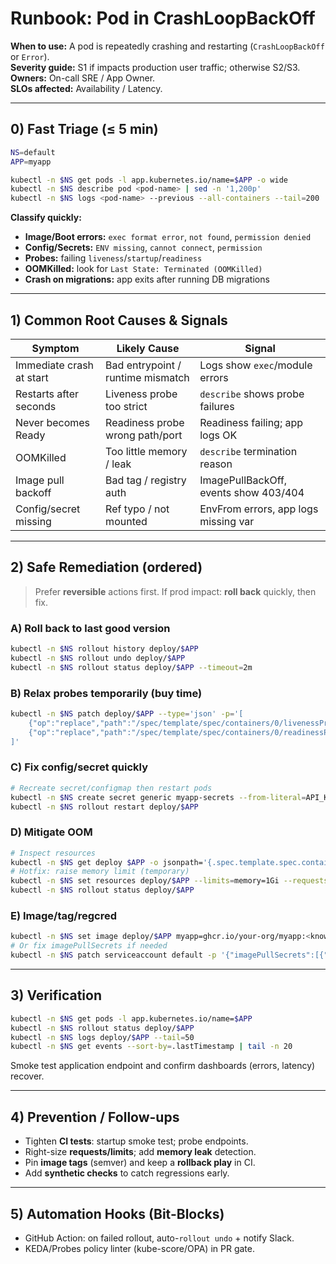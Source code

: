 # Runbook: Pod in CrashLoopBackOff

**When to use:** A pod is repeatedly crashing and restarting (`CrashLoopBackOff` or `Error`).  
**Severity guide:** S1 if impacts production user traffic; otherwise S2/S3.  
**Owners:** On-call SRE / App Owner.  
**SLOs affected:** Availability / Latency.

---

## 0) Fast Triage (≤ 5 min)

```bash
NS=default
APP=myapp

kubectl -n $NS get pods -l app.kubernetes.io/name=$APP -o wide
kubectl -n $NS describe pod <pod-name> | sed -n '1,200p'
kubectl -n $NS logs <pod-name> --previous --all-containers --tail=200
```

**Classify quickly:**

- **Image/Boot errors:** `exec format error`, `not found`, `permission denied`
- **Config/Secrets:** `ENV missing`, `cannot connect`, `permission`
- **Probes:** failing `liveness`/`startup`/`readiness`
- **OOMKilled:** look for `Last State: Terminated (OOMKilled)`
- **Crash on migrations:** app exits after running DB migrations

---

## 1) Common Root Causes & Signals

| Symptom                  | Likely Cause                      | Signal                                |
| ------------------------ | --------------------------------- | ------------------------------------- |
| Immediate crash at start | Bad entrypoint / runtime mismatch | Logs show `exec`/module errors        |
| Restarts after seconds   | Liveness probe too strict         | `describe` shows probe failures       |
| Never becomes Ready      | Readiness probe wrong path/port   | Readiness failing; app logs OK        |
| OOMKilled                | Too little memory / leak          | `describe` termination reason         |
| Image pull backoff       | Bad tag / registry auth           | ImagePullBackOff, events show 403/404 |
| Config/secret missing    | Ref typo / not mounted            | EnvFrom errors, app logs missing var  |

---

## 2) Safe Remediation (ordered)

> Prefer **reversible** actions first. If prod impact: **roll back** quickly, then fix.

### A) Roll back to last good version

```bash
kubectl -n $NS rollout history deploy/$APP
kubectl -n $NS rollout undo deploy/$APP
kubectl -n $NS rollout status deploy/$APP --timeout=2m
```

### B) Relax probes temporarily (buy time)

```bash
kubectl -n $NS patch deploy/$APP --type='json' -p='[
    {"op":"replace","path":"/spec/template/spec/containers/0/livenessProbe/initialDelaySeconds","value":30},
    {"op":"replace","path":"/spec/template/spec/containers/0/readinessProbe/periodSeconds","value":15}
]'
```

### C) Fix config/secret quickly

```bash
# Recreate secret/configmap then restart pods
kubectl -n $NS create secret generic myapp-secrets --from-literal=API_KEY=xxxx --dry-run=client -o yaml | kubectl apply -f -
kubectl -n $NS rollout restart deploy/$APP
```

### D) Mitigate OOM

```bash
# Inspect resources
kubectl -n $NS get deploy $APP -o jsonpath='{.spec.template.spec.containers[*].resources}'
# Hotfix: raise memory limit (temporary)
kubectl -n $NS set resources deploy/$APP --limits=memory=1Gi --requests=memory=512Mi
kubectl -n $NS rollout status deploy/$APP
```

### E) Image/tag/regcred

```bash
kubectl -n $NS set image deploy/$APP myapp=ghcr.io/your-org/myapp:<known-good-tag>
# Or fix imagePullSecrets if needed
kubectl -n $NS patch serviceaccount default -p '{"imagePullSecrets":[{"name":"regcred"}]}'
```

---

## 3) Verification

```bash
kubectl -n $NS get pods -l app.kubernetes.io/name=$APP
kubectl -n $NS rollout status deploy/$APP
kubectl -n $NS logs deploy/$APP --tail=50
kubectl -n $NS get events --sort-by=.lastTimestamp | tail -n 20
```

Smoke test application endpoint and confirm dashboards (errors, latency) recover.

---

## 4) Prevention / Follow-ups

- Tighten **CI tests**: startup smoke test; probe endpoints.
- Right-size **requests/limits**; add **memory leak** detection.
- Pin **image tags** (semver) and keep a **rollback play** in CI.
- Add **synthetic checks** to catch regressions early.

---

## 5) Automation Hooks (Bit-Blocks)

- GitHub Action: on failed rollout, auto-`rollout undo` + notify Slack.
- KEDA/Probes policy linter (kube-score/OPA) in PR gate.

